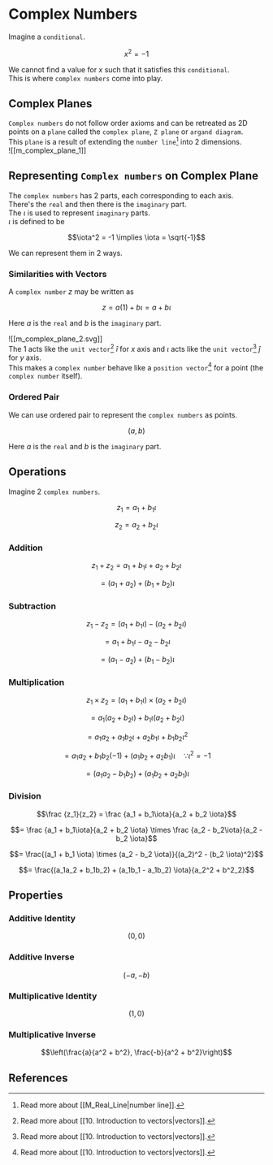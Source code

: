 # Complex Numbers

Imagine a `conditional`.  

$$x^2 = -1$$

We cannot find a value for $x$ such that it satisfies this `conditional`.  
This is where `complex numbers` come into play.  

## Complex Planes

`Complex numbers` do not follow order axioms and can be retreated as 2D points on a `plane` called the `complex plane`, `Z plane` or `argand diagram`.  
This `plane` is a result of extending the `number line`[^1] into 2 dimensions.  
![[m_complex_plane_1]]

## Representing `Complex numbers` on Complex Plane

The `complex numbers` has 2 parts, each corresponding to each axis.  
There's the `real` and then there is the `imaginary` part.  
The $\iota$ is used to represent `imaginary` parts.  
$\iota$ is defined to be  

$$\iota^2 = -1 \implies \iota = \sqrt{-1}$$

We can represent them in 2 ways.

### Similarities with Vectors

A `complex number` $z$ may be written as  

$$z = a(1) + b\iota = a + b \iota$$

Here $a$ is the `real` and $b$ is the `imaginary` part.

![[m_complex_plane_2.svg]]  
The $1$ acts like the `unit vector`[^2] $\hat i$ for $x$ axis and $\iota$ acts like the `unit vector`[^2] $\hat j$ for $y$ axis.  
This makes a `complex number` behave like a `position vector`[^2] for a point (the `complex number` itself).

### Ordered Pair

We can use ordered pair to represent the `complex numbers` as points.  

$$(a, b)$$

Here $a$ is the `real` and $b$ is the `imaginary` part.

## Operations

Imagine 2 `complex numbers`.  

$$z_1 = a_1 + b_1\iota$$

$$z_2 = a_2 + b_2\iota$$

### Addition

$$z_1 + z_2 = a_1 + b_1 \iota + a_2 + b_2 \iota$$

$$= (a_1 + a_2) + (b_1 + b_2)\iota$$

### Subtraction

$$z_1 - z_2 = (a_1 + b_1 \iota) - (a_2 + b_2 \iota)$$

$$= a_1 + b_1 \iota - a_2 - b_2 \iota$$

$$= (a_1 - a_2) + (b_1 - b_2) \iota$$

### Multiplication

$$z_1 \times z_2 = (a_1 + b_1 \iota) \times (a_2 + b_2 \iota)$$

$$= a_1(a_2 + b_2 \iota) + b_1\iota(a_2 + b_2\iota)$$

$$= a_1a_2 + a_1b_2\iota + a_2b_1\iota + b_1b_2\iota^2$$

$$= a_1a_2 + b_1b_2(-1) + (a_1b_2 + a_2b_1)\iota \quad \because \iota^2 = -1$$

$$= (a_1a_2 - b_1b_2) + (a_1b_2 + a_2b_1) \iota$$

### Division

$$\frac {z_1}{z_2} = \frac {a_1 + b_1\iota}{a_2 + b_2 \iota}$$

$$= \frac {a_1 + b_1\iota}{a_2 + b_2 \iota} \times \frac {a_2 - b_2\iota}{a_2 - b_2 \iota}$$

$$= \frac{(a_1 + b_1 \iota) \times (a_2 - b_2 \iota)}{(a_2)^2 - (b_2 \iota)^2}$$

$$= \frac{(a_1a_2 + b_1b_2) + (a_1b_1 - a_1b_2) \iota}{a_2^2 + b^2_2}$$

## Properties

### Additive Identity

$$(0, 0)$$

### Additive Inverse

$$(-a, -b)$$

### Multiplicative Identity

$$(1, 0)$$

### Multiplicative Inverse

$$\left(\frac{a}{a^2 + b^2}, \frac{-b}{a^2 + b^2}\right)$$

## References

[^1]: Read more about [[M_Real_Line|number line]].
[^2]: Read more about [[10. Introduction to vectors|vectors]].